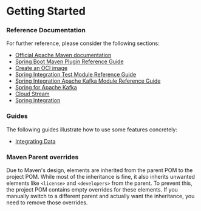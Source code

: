 # Getting Started

### Reference Documentation
For further reference, please consider the following sections:

* [Official Apache Maven documentation](https://maven.apache.org/guides/index.html)
* [Spring Boot Maven Plugin Reference Guide](https://docs.spring.io/spring-boot/3.5.3/maven-plugin)
* [Create an OCI image](https://docs.spring.io/spring-boot/3.5.3/maven-plugin/build-image.html)
* [Spring Integration Test Module Reference Guide](https://docs.spring.io/spring-integration/reference/testing.html)
* [Spring Integration Apache Kafka Module Reference Guide](https://docs.spring.io/spring-integration/reference/kafka.html)
* [Spring for Apache Kafka](https://docs.spring.io/spring-boot/3.5.3/reference/messaging/kafka.html)
* [Cloud Stream](https://docs.spring.io/spring-cloud-stream/reference/)
* [Spring Integration](https://docs.spring.io/spring-boot/3.5.3/reference/messaging/spring-integration.html)

### Guides
The following guides illustrate how to use some features concretely:

* [Integrating Data](https://spring.io/guides/gs/integration/)

### Maven Parent overrides

Due to Maven's design, elements are inherited from the parent POM to the project POM.
While most of the inheritance is fine, it also inherits unwanted elements like `<license>` and `<developers>` from the parent.
To prevent this, the project POM contains empty overrides for these elements.
If you manually switch to a different parent and actually want the inheritance, you need to remove those overrides.

